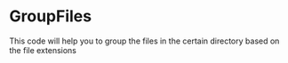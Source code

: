 # GroupFiles
This code will help you to group the files in the certain directory based on the file extensions 
